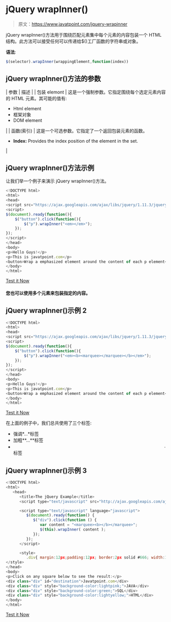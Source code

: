 # jQuery wrapInner()

> 原文：<https://www.javatpoint.com/jquery-wrapinner>

jQuery wrapInner()方法用于围绕匹配元素集中每个元素的内容包装一个 HTML 结构。此方法可以接受任何可以传递给$()工厂函数的字符串或对象。

**语法**:

```js
$(selector).wrapInner(wrappingElement,function(index)) 

```

## jQuery wrapInner()方法的参数

| 参数 | 描述 |
| 包装 elemont | 这是一个强制参数。它指定围绕每个选定元素内容的 HTML 元素。其可能的值有:

*   Html element
*   框架对象
*   DOM element

 |
| 函数(索引) | 这是一个可选参数。它指定了一个返回包装元素的函数。

*   **Index:** Provides the index position of the element in the set.

 |

## jQuery wrapInner()方法示例

让我们举一个例子来演示 jQuery wrapInner()方法。

```js
<!DOCTYPE html>
<html>
<head>
<script src="https://ajax.googleapis.com/ajax/libs/jquery/1.11.3/jquery.min.js"></script>
<script>
$(document).ready(function(){
    $("button").click(function(){
        $("p").wrapInner("<em></em>");
    });
});
</script>
</head>
<body>
<p>Hello Guys!</p>
<p>This is javatpoint.com</p>
<button>Wrap a emphasized element around the content of each p element</button>
</body>
</html>

```

[Test it Now](https://www.javatpoint.com/oprweb/test.jsp?filename=jquerywrapInner1)

#### 您也可以使用多个元素来包装指定的内容。

## jQuery wrapInner()示例 2

```js
<!DOCTYPE html>
<html>
<head>
<script src="https://ajax.googleapis.com/ajax/libs/jquery/1.11.3/jquery.min.js"></script>
<script>
$(document).ready(function(){
    $("button").click(function(){
        $("p").wrapInner("<em><b><marquee></marquee></b></em>");
    });
});
</script>
</head>
<body>
<p>Hello Guys!</p>
<p>This is javatpoint.com</p>
<button>Wrap a emphasized element around the content of each p element</button>
</body>
</html>

```

[Test it Now](https://www.javatpoint.com/oprweb/test.jsp?filename=jquerywrapInner2)

在上面的例子中，我们总共使用了三个标签:

*   强调*...*标签
*   加粗**...**标签
*   <marquee>...</marquee>标签

## jQuery wrapInner()示例 3

```js
<!DOCTYPE html>
<html>
   <head>
      <title>The jQuery Example</title>
      <script type="text/javascript" src="http://ajax.googleapis.com/ajax/libs/jquery/2.1.3/jquery.min.js"></script>

      <script type="text/javascript" language="javascript">
         $(document).ready(function() {
            $("div").click(function () {
               var content = "<marquee><b></b></marquee>";
               $(this).wrapInner( content );
            });
         });
      </script>

      <style>
         .div{ margin:12px;padding:12px; border:2px solid #666; width:100px;}
</style>
</head>
<body>
<p>Click on any square below to see the result:</p>
<div class="div" id="destination">Javatpoint.com</div>
<div class="div" style="background-color:lightpink;">JAVA</div>
<div class="div" style="background-color:green;">SQL</div>
<div class="div" style="background-color:lightyellow;">HTML</div>
</body>
</html>

```

[Test it Now](https://www.javatpoint.com/oprweb/test.jsp?filename=jquerywrapInner3)